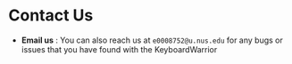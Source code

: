 <!-- @@author A0144665Y -->

# Contact Us

* **Email us** : You can also reach us at `e0008752@u.nus.edu` for any bugs or issues that you have found with the KeyboardWarrior
